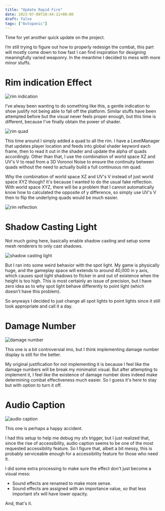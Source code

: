 ```yaml
---
title: "Update Rapid Fire"
date: 2023-07-09T20:44:11+08:00
draft: false
tags: ["Autopanic"]
---
```


Time for yet another quick update on the project.

I’m still trying to figure out how to properly redesign the combat, this part will mostly come down to how fast I can find inspiration for designing meaningfully varied weaponry. In the meantime I decided to mess with more minor stuffs.

# Rim indication Effect

![rim indication](/images/posts/autopanic-devlog/0021/1.gif)

I’ve alway been wanting to do something like this, a gentle indication to show justify not being able to fall off the platform. Similar stuffs have been attempted before but the visual never feels proper enough, but this time is different, because I've finally obtain the power of shader.

![rim quad](/images/posts/autopanic-devlog/0021/5.png)

This time around I simply added a quad to all the rim. I have a LevelManager that updates player location and feeds into global shader keyword each frame, then to read it out in the shader and update the alpha of quads accordingly. Other than that, I use the combination of world space XZ and UV's V to read from a 3D Voronoi Noise to ensure the continuity between quads without the need to actually build a full continuous rim quad.

Why the combination of world space XZ and UV's V instead of just world space XYZ though? It's because I wanted to do the usual fake reflection. With world space XYZ, there will be a problem that I cannot automatically know how to calculated the opposite of y difference, so simply use UV's V then to flip the underlying quads would be much easier.

![rim reflection](/images/posts/autopanic-devlog/0021/6.png)

# Shadow Casting Light

Not much going here, basically enable shadow casting and setup some mesh renderers to only cast shadows.

![shadow casting light](/images/posts/autopanic-devlog/0021/2.gif)

But I ran into some weird behavior with the spot light. My game is physically huge, and the gameplay space will extends to around 40,000 in y axis, which causes spot light shadows to flicker in and out of existence when the height is too high. This is most certainly an issue of precision, but I have zero idea as to why spot light behave differently to point light (which doesn't have this problem).

So anyways I decided to just change all spot lights to point lights since it still look appropriate and call it a day.

# Damage Number

![damage number](/images/posts/autopanic-devlog/0021/4.gif)

This one is a bit controversial imo, but I think implementing damage number display is still for the better.

My original justification for not implementing it is because I feel like the damage numbers will be break my minimalist visual. But after attempting to implement it, I feel like the existence of damage number does indeed make determining combat effectiveness much easier. So I guess it's here to stay but with option to turn it off.

# Audio Caption

![audio caption](/images/posts/autopanic-devlog/0021/3.gif)

This one is perhaps a happy accident.

I had this setup to help me debug my sfx trigger, but I just realized that, since the rise of accessibility, audio caption seems to be one of the most requested accessibility feature. So I figure that, albeit a bit messy, this is probably serviceable enough for a accessibility feature for those who need it.

I did some extra processing to make sure the effect don't just become a visual mess:

- Sound effects are renamed to make more sense.
- Sound effects are assigned with an importance value, so that less important sfx will have lower opacity.

And, that's it.